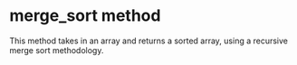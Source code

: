 merge_sort method
=================
This method takes in an array and returns a sorted array, using a recursive merge sort methodology.

